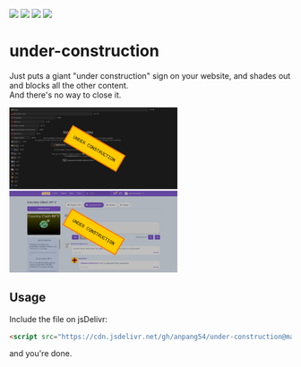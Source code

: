 ![](https://img.shields.io/badge/stable-1.1-f65) ![](https://img.shields.io/github/license/Anpang54/under-construction) ![](https://img.shields.io/badge/dependencies-none-3d2) ![](https://img.shields.io/jsdelivr/gh/hw/Anpang54/under-construction)

# under-construction
Just puts a giant "under construction" sign on your website, and shades out and blocks all the other content.\
And there's no way to close it.

<img src="https://raw.githubusercontent.com/anpang54/under-construction/refs/heads/main/images/vote-for-a-country.png" width="300px" /> <img src="https://raw.githubusercontent.com/anpang54/under-construction/refs/heads/main/images/scratch.png" width="300px" />

## Usage
Include the file on jsDelivr:
```html
<script src="https://cdn.jsdelivr.net/gh/anpang54/under-construction@main/sign.js"></script>
```
and you're done.
